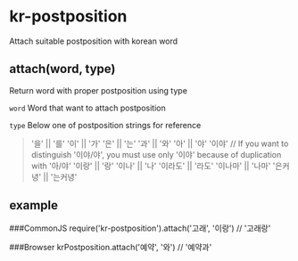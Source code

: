 # kr-postposition
Attach suitable postposition with korean word

## attach(word, type)
Return word with proper postposition using type

`word`
Word that want to attach postposition

`type`
Below one of postposition strings for reference

>'을' || '를'
'이' || '가'
'은' || '는'
'과' || '와'
'아' || '야'
'이야'  // If you want to distinguish '이야/야', you must use only '이야' because of duplication with '아/야'
'이랑' || '랑'
'이나' || '나'
'이라도' || '라도'
'이나마' || '나마'
'은커녕' || '는커녕'


## example
###CommonJS
require('kr-postposition').attach('고래', '이랑') // '고래랑'

###Browser
krPostposition.attach('예약', '와') // '예약과'